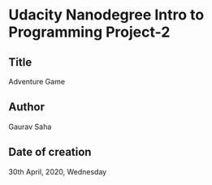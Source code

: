 # Udacity Nanodegree Intro to Programming Project-2

## Title

Adventure Game

## Author

Gaurav Saha

## Date of creation

30th April, 2020, Wednesday

